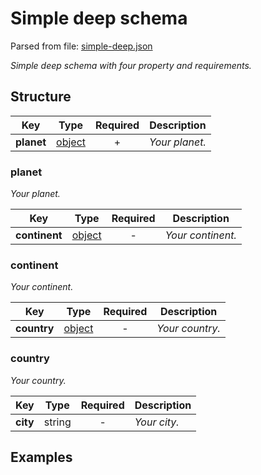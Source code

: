 # __Simple deep schema__
Parsed from file: [simple-deep.json](https://github.com/McCastles/JMC/blob/master/examples/simple-deep.json)

_Simple deep schema with four property and requirements._
## __Structure__

|Key|Type|Required|Description|
|-|:-:|:-:|-|
|__planet__|[object](#planet)|+|_Your planet._|
### __planet__
_Your planet._

|Key|Type|Required|Description|
|-|:-:|:-:|-|
|__continent__|[object](#continent)|-|_Your continent._|
### __continent__
_Your continent._

|Key|Type|Required|Description|
|-|:-:|:-:|-|
|__country__|[object](#country)|-|_Your country._|
### __country__
_Your country._

|Key|Type|Required|Description|
|-|:-:|:-:|-|
|__city__|string|-|_Your city._|
## __Examples__
```
```